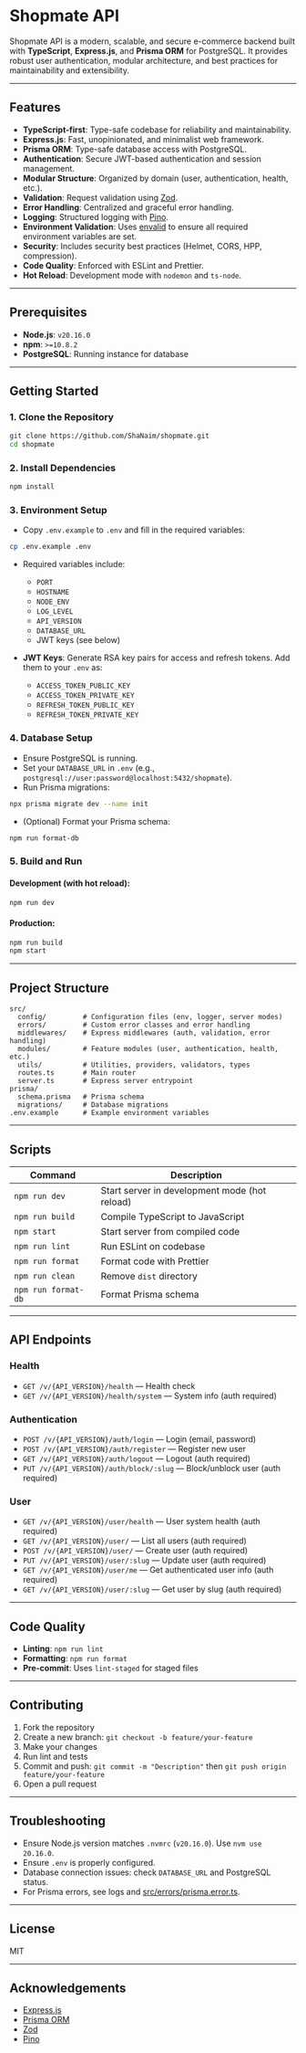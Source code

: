 # Shopmate API

Shopmate API is a modern, scalable, and secure e-commerce backend built with **TypeScript**, **Express.js**, and **Prisma ORM** for PostgreSQL. It provides robust user authentication, modular architecture, and best practices for maintainability and extensibility.

---

## Features

- **TypeScript-first**: Type-safe codebase for reliability and maintainability.
- **Express.js**: Fast, unopinionated, and minimalist web framework.
- **Prisma ORM**: Type-safe database access with PostgreSQL.
- **Authentication**: Secure JWT-based authentication and session management.
- **Modular Structure**: Organized by domain (user, authentication, health, etc.).
- **Validation**: Request validation using [Zod](https://zod.dev/).
- **Error Handling**: Centralized and graceful error handling.
- **Logging**: Structured logging with [Pino](https://getpino.io/).
- **Environment Validation**: Uses [envalid](https://github.com/af/envalid) to ensure all required environment variables are set.
- **Security**: Includes security best practices (Helmet, CORS, HPP, compression).
- **Code Quality**: Enforced with ESLint and Prettier.
- **Hot Reload**: Development mode with `nodemon` and `ts-node`.

---

## Prerequisites

- **Node.js**: `v20.16.0`
- **npm**: `>=10.8.2`
- **PostgreSQL**: Running instance for database

---

## Getting Started

### 1. Clone the Repository

```sh
git clone https://github.com/ShaNaim/shopmate.git
cd shopmate
```

### 2. Install Dependencies

```sh
npm install
```

### 3. Environment Setup

- Copy `.env.example` to `.env` and fill in the required variables:

```sh
cp .env.example .env
```

- Required variables include:
  - `PORT`
  - `HOSTNAME`
  - `NODE_ENV`
  - `LOG_LEVEL`
  - `API_VERSION`
  - `DATABASE_URL`
  - JWT keys (see below)

- **JWT Keys**: Generate RSA key pairs for access and refresh tokens. Add them to your `.env` as:
  - `ACCESS_TOKEN_PUBLIC_KEY`
  - `ACCESS_TOKEN_PRIVATE_KEY`
  - `REFRESH_TOKEN_PUBLIC_KEY`
  - `REFRESH_TOKEN_PRIVATE_KEY`

### 4. Database Setup

- Ensure PostgreSQL is running.
- Set your `DATABASE_URL` in `.env` (e.g., `postgresql://user:password@localhost:5432/shopmate`).
- Run Prisma migrations:

```sh
npx prisma migrate dev --name init
```

- (Optional) Format your Prisma schema:

```sh
npm run format-db
```

### 5. Build and Run

#### Development (with hot reload):

```sh
npm run dev
```

#### Production:

```sh
npm run build
npm start
```

---

## Project Structure

```
src/
  config/         # Configuration files (env, logger, server modes)
  errors/         # Custom error classes and error handling
  middlewares/    # Express middlewares (auth, validation, error handling)
  modules/        # Feature modules (user, authentication, health, etc.)
  utils/          # Utilities, providers, validators, types
  routes.ts       # Main router
  server.ts       # Express server entrypoint
prisma/
  schema.prisma   # Prisma schema
  migrations/     # Database migrations
.env.example      # Example environment variables
```

---

## Scripts

| Command           | Description                                 |
|-------------------|---------------------------------------------|
| `npm run dev`     | Start server in development mode (hot reload)|
| `npm run build`   | Compile TypeScript to JavaScript            |
| `npm start`       | Start server from compiled code             |
| `npm run lint`    | Run ESLint on codebase                      |
| `npm run format`  | Format code with Prettier                   |
| `npm run clean`   | Remove `dist` directory                     |
| `npm run format-db` | Format Prisma schema                      |

---

## API Endpoints

### Health

- `GET /v/{API_VERSION}/health` — Health check
- `GET /v/{API_VERSION}/health/system` — System info (auth required)

### Authentication

- `POST /v/{API_VERSION}/auth/login` — Login (email, password)
- `POST /v/{API_VERSION}/auth/register` — Register new user
- `GET /v/{API_VERSION}/auth/logout` — Logout (auth required)
- `PUT /v/{API_VERSION}/auth/block/:slug` — Block/unblock user (auth required)

### User

- `GET /v/{API_VERSION}/user/health` — User system health (auth required)
- `GET /v/{API_VERSION}/user/` — List all users (auth required)
- `POST /v/{API_VERSION}/user/` — Create user (auth required)
- `PUT /v/{API_VERSION}/user/:slug` — Update user (auth required)
- `GET /v/{API_VERSION}/user/me` — Get authenticated user info (auth required)
- `GET /v/{API_VERSION}/user/:slug` — Get user by slug (auth required)

---

## Code Quality

- **Linting**: `npm run lint`
- **Formatting**: `npm run format`
- **Pre-commit**: Uses `lint-staged` for staged files

---

## Contributing

1. Fork the repository
2. Create a new branch: `git checkout -b feature/your-feature`
3. Make your changes
4. Run lint and tests
5. Commit and push: `git commit -m "Description"` then `git push origin feature/your-feature`
6. Open a pull request

---

## Troubleshooting

- Ensure Node.js version matches `.nvmrc` (`v20.16.0`). Use `nvm use 20.16.0`.
- Ensure `.env` is properly configured.
- Database connection issues: check `DATABASE_URL` and PostgreSQL status.
- For Prisma errors, see logs and [src/errors/prisma.error.ts](src/errors/prisma.error.ts).

---

## License

MIT

---

## Acknowledgements

- [Express.js](https://expressjs.com/)
- [Prisma ORM](https://www.prisma.io/)
- [Zod](https://zod.dev/)
- [Pino](https://getpino.io/)